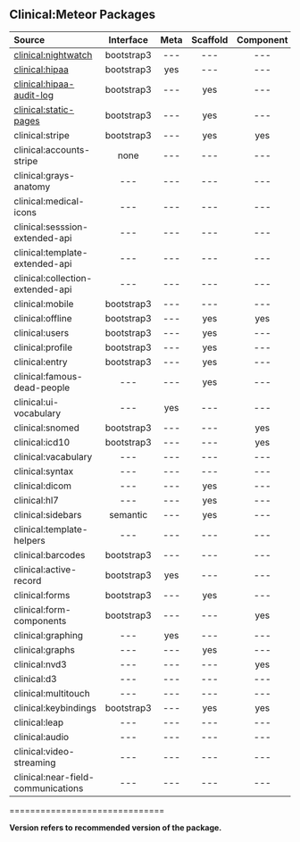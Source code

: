 ## Clinical:Meteor Packages

| Source   | Interface | Meta | Scaffold | Component | Version  |
|:------------ | :-----------: |  :-------: | :--------: | :--------: | ------------- |
[clinical:nightwatch](https://github.com/awatson1978/clinical-nightwatch) |  bootstrap3 | --- | --- | --- | 1.4.0 |
[clinical:hipaa](https://github.com/awatson1978/clinical-hipaa) |  bootstrap3 | yes | --- |  --- | --- |
[clinical:hipaa-audit-log](https://github.com/awatson1978/clinical-hipaa-audit-log) |  bootstrap3 | --- | yes | --- | 1.0.1 |
[clinical:static-pages](https://github.com/awatson1978/clinical-static-pages)  | bootstrap3 | --- | yes | --- | ---  |
| clinical:stripe  | bootstrap3 | --- | yes | yes | ---  |
| clinical:accounts-stripe  | none | --- | --- | --- | ---  |
| clinical:grays-anatomy  | --- | --- | --- | --- | ---  |
| clinical:medical-icons | --- | --- | --- | --- | ---  |
| clinical:sesssion-extended-api   | --- | --- | --- | --- | ---  |
| clinical:template-extended-api  | --- | --- | --- | --- | ---  |
| clinical:collection-extended-api   | --- | --- | --- | --- | ---  |
| clinical:mobile   | bootstrap3 | --- | --- | --- | ---  |
| clinical:offline  | bootstrap3 | --- | yes | yes | ---  |
| clinical:users  | bootstrap3 | --- | yes | --- | ---  |
| clinical:profile  | bootstrap3 | --- | yes | --- | ---  |
| clinical:entry  | bootstrap3 | --- | yes | --- | ---  |
| clinical:famous-dead-people    | --- | --- | yes | --- | ---  |
| clinical:ui-vocabulary  | --- | yes | --- | --- | ---  |
| clinical:snomed    | bootstrap3 | --- | --- | yes | ---  |
| clinical:icd10 | bootstrap3 | --- | --- | yes | ---  |
| clinical:vacabulary   | --- | --- | --- | --- | ---  |
| clinical:syntax   | --- | --- | --- | --- | ---  |
| clinical:dicom  | --- | --- | yes | --- | ---  |
| clinical:hl7 | --- | --- | yes | --- | ---  |
| clinical:sidebars   | semantic | --- | yes | --- | ---  |
| clinical:template-helpers  | --- | --- | --- | --- | ---  |
| clinical:barcodes    | bootstrap3 | --- | --- | --- | ---  |
| clinical:active-record  | bootstrap3 | yes | --- | --- | ---  |
| clinical:forms  | bootstrap3 | --- | yes | --- | ---  |
| clinical:form-components  | bootstrap3 | --- | --- | yes | ---  |
| clinical:graphing   | --- | yes | --- | --- | ---  |
| clinical:graphs   | --- | --- | yes | --- | ---  |
| clinical:nvd3   | --- | --- | --- | yes | ---  |
| clinical:d3  | --- | --- | --- | --- | ---  |
| clinical:multitouch   | --- | --- | --- | --- | ---  |
| clinical:keybindings  | bootstrap3 | --- | yes | yes | ---  |
| clinical:leap | --- | --- | --- | --- | ---  |
| clinical:audio  | --- | --- | --- | --- | ---  |
| clinical:video-streaming  | --- | --- | --- | --- | ---  |
| clinical:near-field-communications | --- | --- | --- | --- | ---  |

==============================

**Version refers to recommended version of the package.** 

